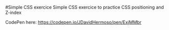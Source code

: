#Simple CSS exercice
Simple CSS exercice to practice CSS positioning and Z-index

CodePen here: https://codepen.io/JDavidHermoso/pen/ExjMMbr
